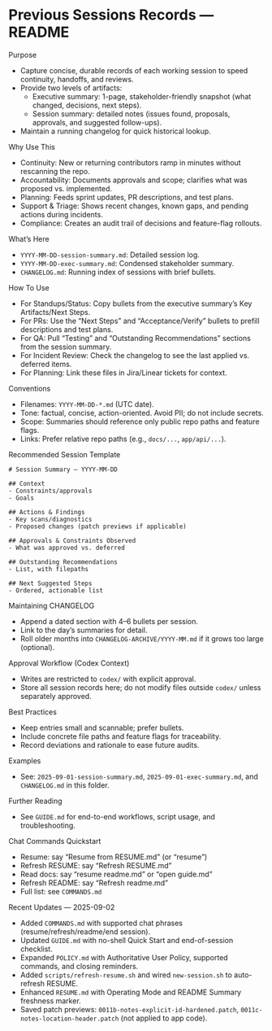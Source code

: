 # Previous Sessions Records — README

Purpose
- Capture concise, durable records of each working session to speed continuity, handoffs, and reviews.
- Provide two levels of artifacts:
  - Executive summary: 1-page, stakeholder-friendly snapshot (what changed, decisions, next steps).
  - Session summary: detailed notes (issues found, proposals, approvals, and suggested follow-ups).
- Maintain a running changelog for quick historical lookup.

Why Use This
- Continuity: New or returning contributors ramp in minutes without rescanning the repo.
- Accountability: Documents approvals and scope; clarifies what was proposed vs. implemented.
- Planning: Feeds sprint updates, PR descriptions, and test plans.
- Support & Triage: Shows recent changes, known gaps, and pending actions during incidents.
- Compliance: Creates an audit trail of decisions and feature-flag rollouts.

What’s Here
- `YYYY-MM-DD-session-summary.md`: Detailed session log.
- `YYYY-MM-DD-exec-summary.md`: Condensed stakeholder summary.
- `CHANGELOG.md`: Running index of sessions with brief bullets.

How To Use
- For Standups/Status: Copy bullets from the executive summary’s Key Artifacts/Next Steps.
- For PRs: Use the “Next Steps” and “Acceptance/Verify” bullets to prefill descriptions and test plans.
- For QA: Pull “Testing” and “Outstanding Recommendations” sections from the session summary.
- For Incident Review: Check the changelog to see the last applied vs. deferred items.
- For Planning: Link these files in Jira/Linear tickets for context.

Conventions
- Filenames: `YYYY-MM-DD-*.md` (UTC date).
- Tone: factual, concise, action-oriented. Avoid PII; do not include secrets.
- Scope: Summaries should reference only public repo paths and feature flags.
- Links: Prefer relative repo paths (e.g., `docs/...`, `app/api/...`).

Recommended Session Template
```
# Session Summary — YYYY-MM-DD

## Context
- Constraints/approvals
- Goals

## Actions & Findings
- Key scans/diagnostics
- Proposed changes (patch previews if applicable)

## Approvals & Constraints Observed
- What was approved vs. deferred

## Outstanding Recommendations
- List, with filepaths

## Next Suggested Steps
- Ordered, actionable list
```

Maintaining CHANGELOG
- Append a dated section with 4–6 bullets per session.
- Link to the day’s summaries for detail.
- Roll older months into `CHANGELOG-ARCHIVE/YYYY-MM.md` if it grows too large (optional).

Approval Workflow (Codex Context)
- Writes are restricted to `codex/` with explicit approval.
- Store all session records here; do not modify files outside `codex/` unless separately approved.

Best Practices
- Keep entries small and scannable; prefer bullets.
- Include concrete file paths and feature flags for traceability.
- Record deviations and rationale to ease future audits.

Examples
- See: `2025-09-01-session-summary.md`, `2025-09-01-exec-summary.md`, and `CHANGELOG.md` in this folder.

Further Reading
- See `GUIDE.md` for end-to-end workflows, script usage, and troubleshooting.

Chat Commands Quickstart
- Resume: say “Resume from RESUME.md” (or “resume”)
- Refresh RESUME: say “Refresh RESUME.md”
 - Read docs: say “resume readme.md” or “open guide.md”
 - Refresh README: say “Refresh readme.md”
- Full list: see `COMMANDS.md`

Recent Updates — 2025-09-02
- Added `COMMANDS.md` with supported chat phrases (resume/refresh/readme/end session).
- Updated `GUIDE.md` with no-shell Quick Start and end-of-session checklist.
- Expanded `POLICY.md` with Authoritative User Policy, supported commands, and closing reminders.
- Added `scripts/refresh-resume.sh` and wired `new-session.sh` to auto-refresh RESUME.
- Enhanced `RESUME.md` with Operating Mode and README Summary freshness marker.
- Saved patch previews: `0011b-notes-explicit-id-hardened.patch`, `0011c-notes-location-header.patch` (not applied to app code).

